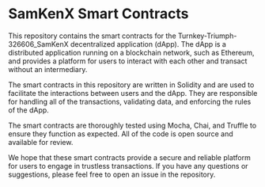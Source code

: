 # SamKenX Smart Contracts

This repository contains the smart contracts for the Turnkey-Triumph-326606_SamKenX decentralized application (dApp). The dApp is a distributed application running on a blockchain network, such as Ethereum, and provides a platform for users to interact with each other and transact without an intermediary.

The smart contracts in this repository are written in Solidity and are used to facilitate the interactions between users and the dApp. They are responsible for handling all of the transactions, validating data, and enforcing the rules of the dApp.

The smart contracts are thoroughly tested using Mocha, Chai, and Truffle to ensure they function as expected. All of the code is open source and available for review.

We hope that these smart contracts provide a secure and reliable platform for users to engage in trustless transactions. If you have any questions or suggestions, please feel free to open an issue in the repository.




